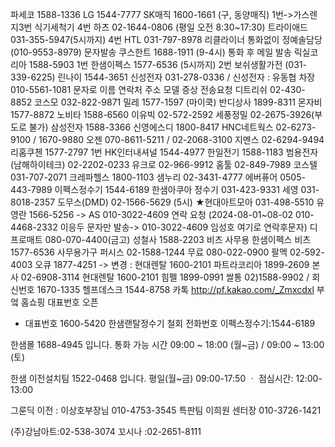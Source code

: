 파세코 1588-1336 
LG 1544-7777
SK매직 1600-1661 (구, 동양매직) 1번->가스렌지3번 식기세척기 4번
하츠 02-1644-0806 (평일 오전 8:30~17:30)
트라이애드 031-355-5947(5시까지) 4번 
HTL 031-797-8978  리클라이너 통화없이 정예솔담당(010-9553-8979)  문자발송
쿠스한트 1688-1911 (9-4시) 통화 후 메일 발송
릭실코리아 1588-5903 1번
한샘이펙스 1577-6536 (5시까지) 2번 
보쉬생활가전 (031-339-6225)
린나이 1544-3651 
신성전자 031-278-0336 / 신성전자 : 유동협 차장 010-5561-1081 문자로 이름 연락처 주소 모델 증상 전송요청
디트리쉬 02-430-8852
코스모 032-822-9871
밀레 1577-1597
(마이쿡) 반디상사 1899-8311
몬자비 1577-8872
노비타 1588-6560
이유빅 02-572-2592
세풍정밀 02-2675-3926(부도로 불가)
삼성전자 1588-3366
신영에스디 1800-8417
HNC네트웍스 02-6273-9100  / 1670-9880
오젠 070-8611-5211 / 02-2068-3100
지멘스 02-6294-9494
리홈쿠첸 1577-2797  1번
HK인터내셔널 1544-4977
한일전기 1588-1183
범용전자(남해하이테크) 02-2202-0233
유크로 02-966-9912
홈툴 02-849-7989
코스텔 031-707-2071
크레파헬스 1800-1103
샘누리 02-3431-4777
에버퓨어 0505-443-7989
이펙스정수기 1544-6189 
한샘아쿠아 정수기 031-423-9331
세영 031-8018-2357 
도무스(DMD) 02-1566-5629  (5시)
★현대아트모아 031-498-5510 유영란  1566-5256 -> AS 010-3022-4609 연락 요청
(2024-08-01~08-02  010-4468-2332 이응두 문자만 발송-> 010-3022-4609 임성호 여기로 연락후문자)
디프로매트 080-070-4400(금고)
성철사 1588-2203
비츠 사무용 한샘이펙스 비츠 1577-6536
사무용가구 퍼시스 02-1588-1244 
무료 080-022-0900
팔멕 02-592-4003
오큐 1877-4251 -> 변경 : 현대렌탈 1600-2101 
파트라코리아 1899-2609
본사  02-6908-3114 
현대렌탈 1600-2101
힘펠 1899-0991
쌀통  02)1588-9902 / 회신번호 1670-1335
헬프데스크 1544-8758 
카톡 http://pf.kakao.com/_Zmxcdxl 
부엌 홈쇼핑 대표번호 오픈
- 대표번호 1600-5420
한샘랜탈정수기 철회 전화번호 이펙스정수기:1544-6189

한샘몰 1688-4945 입니다. 
통화 가능 시간 09:00 ~ 18:00 (월~금) / 09:00 ~ 13:00 (토)

한샘 이전설치팀 1522-0468 입니다. 
평일(월~금) 09:00-17:50 ㆍ 점심시간: 12:00-13:00

그룬딕 이전  : 이상호부장님 010-4753-3545 
특판팀 이희원 센터장 010-3726-1421


(주)강남아트:02-538-3074
꼬시나 :02-2651-8111